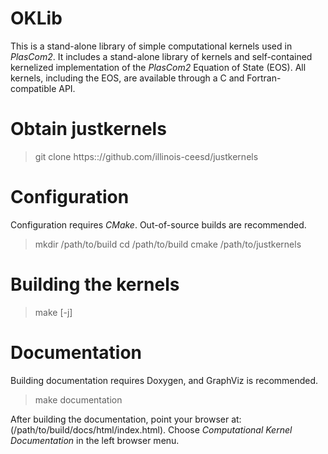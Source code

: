 # OKLib

This is a stand-alone library of simple computational kernels used in _PlasCom2_. It includes a stand-alone library of kernels 
and self-contained kernelized implementation of the _PlasCom2_ Equation of State (EOS). All kernels, including the EOS, are 
available through a C and Fortran-compatible API. 

# Obtain justkernels
> git clone https:://github.com/illinois-ceesd/justkernels

# Configuration
Configuration requires _CMake_. Out-of-source builds are recommended. 

> mkdir /path/to/build
> cd /path/to/build
> cmake /path/to/justkernels

# Building the kernels

> make [-j]

# Documentation
Building documentation requires Doxygen, and GraphViz is recommended.

> make documentation

After building the documentation, point your browser at:
(/path/to/build/docs/html/index.html). Choose *Computational Kernel Documentation* 
in the left browser menu.






